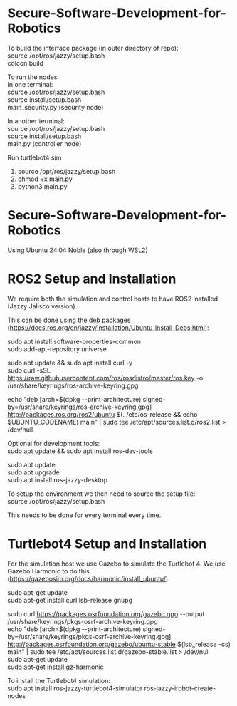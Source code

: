 # Secure-Software-Development-for-Robotics

To build the interface package (in outer directory of repo):  
source /opt/ros/jazzy/setup.bash  
colcon build 

To run the nodes:  
In one terminal:   
source /opt/ros/jazzy/setup.bash  
source install/setup.bash  
main_security.py (security node)

In another terminal:  
source /opt/ros/jazzy/setup.bash  
source install/setup.bash  
main.py (controller node)



Run turtlebot4 sim
1. source /opt/ros/jazzy/setup.bash
2. chmod +x main.py
3. python3 main.py


# Secure-Software-Development-for-Robotics

Using Ubuntu 24.04 Noble (also through WSL2)

# ROS2 Setup and Installation
We require both the simulation and control hosts to have ROS2 installed (Jazzy Jalisco version).

This can be done using the deb packages (https://docs.ros.org/en/jazzy/Installation/Ubuntu-Install-Debs.html):

sudo apt install software-properties-common  
sudo add-apt-repository universe

sudo apt update && sudo apt install curl -y  
sudo curl -sSL https://raw.githubusercontent.com/ros/rosdistro/master/ros.key -o /usr/share/keyrings/ros-archive-keyring.gpg

echo "deb [arch=\$(dpkg --print-architecture) signed-by=/usr/share/keyrings/ros-archive-keyring.gpg] http://packages.ros.org/ros2/ubuntu \$(. /etc/os-release && echo $UBUNTU_CODENAME) main" | sudo tee /etc/apt/sources.list.d/ros2.list > /dev/null

Optional for development tools:  
sudo apt update && sudo apt install ros-dev-tools

sudo apt update  
sudo apt upgrade  
sudo apt install ros-jazzy-desktop  

To setup the environment we then need to source the setup file:  
source /opt/ros/jazzy/setup.bash

This needs to be done for every terminal every time.

# Turtlebot4 Setup and Installation
For the simulation host we use Gazebo to simulate the Turtlebot 4.  We use Gazebo Harmonic to do this (https://gazebosim.org/docs/harmonic/install_ubuntu/).

sudo apt-get update  
sudo apt-get install curl lsb-release gnupg  

sudo curl https://packages.osrfoundation.org/gazebo.gpg --output /usr/share/keyrings/pkgs-osrf-archive-keyring.gpg  
echo "deb [arch=\$(dpkg --print-architecture) signed-by=/usr/share/keyrings/pkgs-osrf-archive-keyring.gpg] http://packages.osrfoundation.org/gazebo/ubuntu-stable \$(lsb_release -cs) main" | sudo tee /etc/apt/sources.list.d/gazebo-stable.list > /dev/null  
sudo apt-get update  
sudo apt-get install gz-harmonic  

To install the Turtlebot4 simulation:  
sudo apt install ros-jazzy-turtlebot4-simulator ros-jazzy-irobot-create-nodes
